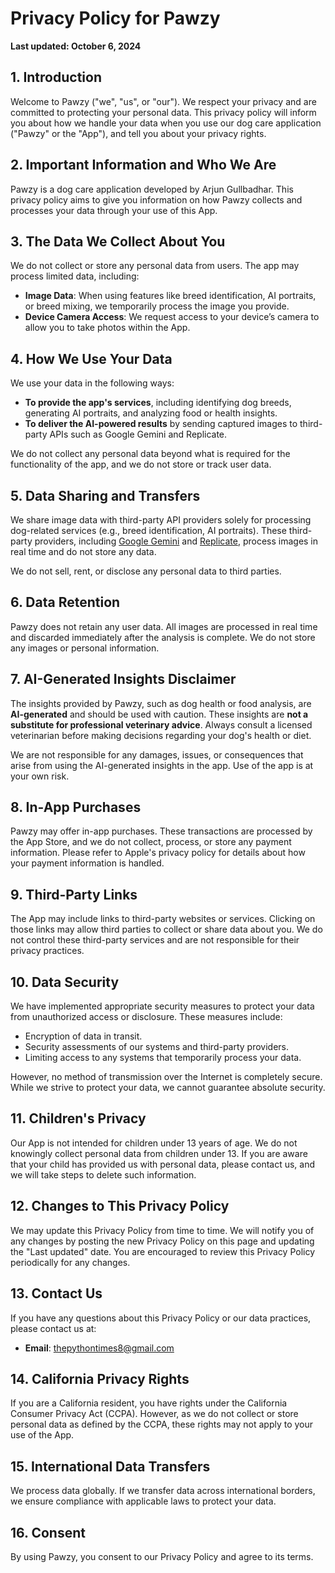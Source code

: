 # Privacy Policy for Pawzy

**Last updated: October 6, 2024**

## 1. Introduction

Welcome to Pawzy ("we", "us", or "our"). We respect your privacy and are committed to protecting your personal data. This privacy policy will inform you about how we handle your data when you use our dog care application ("Pawzy" or the "App"), and tell you about your privacy rights.

## 2. Important Information and Who We Are

Pawzy is a dog care application developed by Arjun Gullbadhar. This privacy policy aims to give you information on how Pawzy collects and processes your data through your use of this App.

## 3. The Data We Collect About You

We do not collect or store any personal data from users. The app may process limited data, including:

- **Image Data**: When using features like breed identification, AI portraits, or breed mixing, we temporarily process the image you provide.
- **Device Camera Access**: We request access to your device’s camera to allow you to take photos within the App.

## 4. How We Use Your Data

We use your data in the following ways:

- **To provide the app's services**, including identifying dog breeds, generating AI portraits, and analyzing food or health insights.
- **To deliver the AI-powered results** by sending captured images to third-party APIs such as Google Gemini and Replicate.

We do not collect any personal data beyond what is required for the functionality of the app, and we do not store or track user data.

## 5. Data Sharing and Transfers

We share image data with third-party API providers solely for processing dog-related services (e.g., breed identification, AI portraits). These third-party providers, including [Google Gemini](https://www.gemini.com/legal/privacy-policy) and [Replicate](https://replicate.com/privacy), process images in real time and do not store any data.

We do not sell, rent, or disclose any personal data to third parties.

## 6. Data Retention

Pawzy does not retain any user data. All images are processed in real time and discarded immediately after the analysis is complete. We do not store any images or personal information.

## 7. AI-Generated Insights Disclaimer

The insights provided by Pawzy, such as dog health or food analysis, are **AI-generated** and should be used with caution. These insights are **not a substitute for professional veterinary advice**. Always consult a licensed veterinarian before making decisions regarding your dog's health or diet.

We are not responsible for any damages, issues, or consequences that arise from using the AI-generated insights in the app. Use of the app is at your own risk.

## 8. In-App Purchases

Pawzy may offer in-app purchases. These transactions are processed by the App Store, and we do not collect, process, or store any payment information. Please refer to Apple's privacy policy for details about how your payment information is handled.

## 9. Third-Party Links

The App may include links to third-party websites or services. Clicking on those links may allow third parties to collect or share data about you. We do not control these third-party services and are not responsible for their privacy practices.

## 10. Data Security

We have implemented appropriate security measures to protect your data from unauthorized access or disclosure. These measures include:

- Encryption of data in transit.
- Security assessments of our systems and third-party providers.
- Limiting access to any systems that temporarily process your data.

However, no method of transmission over the Internet is completely secure. While we strive to protect your data, we cannot guarantee absolute security.

## 11. Children's Privacy

Our App is not intended for children under 13 years of age. We do not knowingly collect personal data from children under 13. If you are aware that your child has provided us with personal data, please contact us, and we will take steps to delete such information.

## 12. Changes to This Privacy Policy

We may update this Privacy Policy from time to time. We will notify you of any changes by posting the new Privacy Policy on this page and updating the "Last updated" date. You are encouraged to review this Privacy Policy periodically for any changes.

## 13. Contact Us

If you have any questions about this Privacy Policy or our data practices, please contact us at:

- **Email**: thepythontimes8@gmail.com

## 14. California Privacy Rights

If you are a California resident, you have rights under the California Consumer Privacy Act (CCPA). However, as we do not collect or store personal data as defined by the CCPA, these rights may not apply to your use of the App.

## 15. International Data Transfers

We process data globally. If we transfer data across international borders, we ensure compliance with applicable laws to protect your data.

## 16. Consent

By using Pawzy, you consent to our Privacy Policy and agree to its terms.
